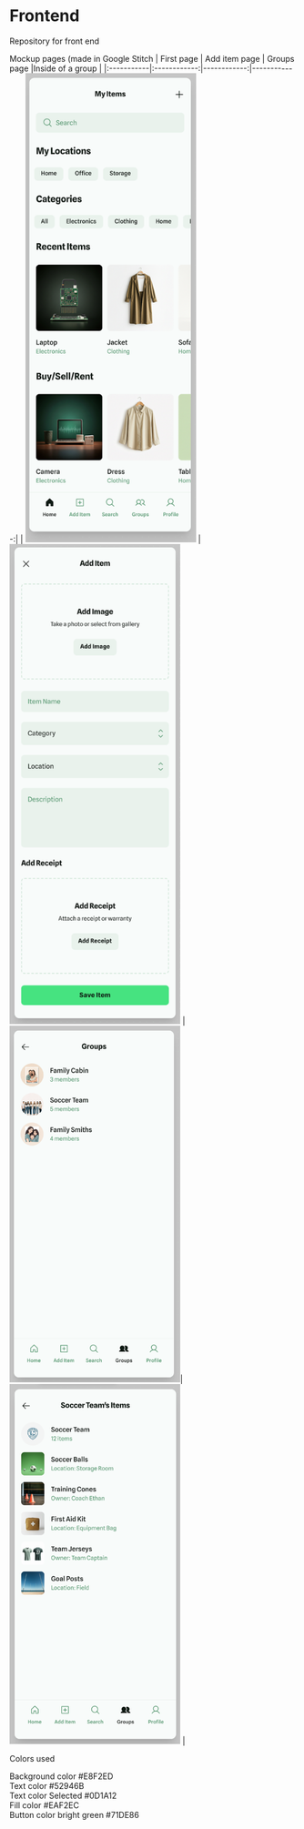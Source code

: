 # Frontend
Repository for front end

Mockup pages (made in Google Stitch
| First page | Add item page | Groups page |Inside of a group |
|:-----------|:------------:|------------:|------------:|
| <img src="my_items.png" alt="first page" width="300"/>      | <img src="add_item.png" alt="add item page" width="300"/>       | <img src="groups.png" alt="my groups page" width="300"/>|<img src="Soccer_team_group.png" alt="group: soccer teams items page" width="300"/>       |

Colors used

Background color #E8F2ED<br>
Text color #52946B <br>
Text color Selected #0D1A12 <br>
Fill color #EAF2EC <br>
Button color bright green #71DE86 <br>





